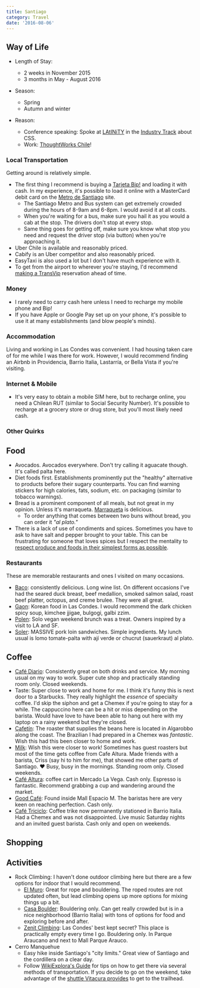 ```yaml
---
title: Santiago
category: Travel
date: '2016-08-06'
---
```


## Way of Life

- Length of Stay:

  - 2 weeks in November 2015
  - 3 months in May - August 2016

- Season:

  - Spring
  - Autumn and winter

- Reason:
  - Conference speaking: Spoke at [LAtINiTY](http://www.latinity.info/) in the [Industry Track](http://www.latinity.info/program/#industry-track) about CSS.
  - Work: [ThoughtWorks Chile](https://www.thoughtworks.com/contact-us)!

### Local Transportation

Getting around is relatively simple.

- The first thing I recommend is buying a [Tarjeta Bip!](http://www.tarjetabip.cl/que-es-tarjeta-bip.php) and loading it with cash.
  In my experience, it's possible to load it online with a MasterCard debit card on the [Metro de Santiago](www.metro.cl/guia-viajero/carga-tu-tarjeta-bip) site.
  - The Santiago Metro and Bus system can get extremely crowded during the hours of 8-9am and 6-8pm. I would avoid it at all costs.
  - When you're waiting for a bus, make sure you hail it as you would a cab at the stop. The drivers don't stop at every stop.
  - Same thing goes for getting off, make sure you know what stop you need and request the driver stop (via button) when you're approaching it.
- Uber Chile is available and reasonably priced.
- Cabify is an Uber competitor and also reasonably priced.
- EasyTaxi is also used a lot but I don't have much experience with it.
- To get from the airport to wherever you're staying, I'd recommend [making a TransVip](http://vipclass15.transvip.cl/tarifas.php) reservation ahead of time.

### Money

- I rarely need to carry cash here unless I need to recharge my mobile phone and Bip!
- If you have Apple or Google Pay set up on your phone, it's possible to use it at many establishments (and blow people's minds).

### Accommodation

Living and working in Las Condes was convenient. I had housing taken care of for me while I was there for work.
However, I would recommend finding an Airbnb in Providencia, Barrio Italia, Lastarría, or Bella Vista if you're visiting.

### Internet & Mobile

- It's very easy to obtain a mobile SIM here, but to recharge online, you need a Chilean RUT (similar to Social Security Number).
  It's possible to recharge at a grocery store or drug store, but you'll most likely need cash.

### Other Quirks

## Food

- Avocados. Avocados everywhere. Don't try calling it aguacate though. It's called palta here.
- Diet foods first. Establishments prominently put the "healthy" alternative to products before their sugary counterparts.
  You can find warning stickers for high calories, fats, sodium, etc. on packaging (similar to tobacco warnings).
- Bread is a prominent component of all meals, but not great in my opinion. Unless it's marraqueta. [Marraqueta](http://www.npr.org/sections/thesalt/2016/07/07/484987260/in-chile-marraqueta-is-the-bread-of-life) is delicious.
  - To order anything that comes between two buns without bread, you can order it _"al plato."_
- There is a lack of use of condiments and spices. Sometimes you have to ask to have salt and pepper brought to your table.
  This can be frustrating for someone that loves spices but I respect the mentality to
  <a href="https://getpocket.com/a/read/1318626246">respect produce and foods in their simplest forms as possible</a>.

### Restaurants

These are memorable restaurants and ones I visited on many occasions.

- [Baco](https://foursquare.com/v/baco/4b66d99ef964a520532d2be3): consistently delicious. Long wine list. On different occasions I've had the seared duck breast,
  beef medallion, smoked salmon salad, roast beef platter, octopus, and creme brulee. They were all great.
- [Gaon](https://foursquare.com/v/gaon/4b7f1472f964a520fa1430e3): Korean food in Las Condes. I would recommend the dark chicken spicy soup, kimchee jjigae, bulgogi, galbi zzim.
- [Polen](https://foursquare.com/v/polen-jugos-y-sopas/574f2741498e6d977ed5a1ff): Solo vegan weekend brunch was a treat. Owners inspired by a visit to LA and SF.
- [Soler](https://foursquare.com/v/soler-curic%C3%B3/546fe71b498e94529d2eedc7): MASSIVE pork loin sandwiches. Simple ingredients. My lunch usual is lomo tomate-palta with ají verde or chucrut (sauerkraut) al plato.

## Coffee

- [Café Diario](https://foursquare.com/v/caf%C3%A9-diario/53f34a50498efa18a806cc6a): Consistently great on both drinks and service. My morning usual on my way to work. Super cute shop and practically standing room only. Closed weekends.
- Taste: Super close to work and home for me. I think it's funny this is next door to a Starbucks. They really highlight the _essence_ of specialty coffee.
  I'd skip the siphon and get a Chemex if you're going to stay for a while. The cappuccino here can be a hit or miss depending on the barista. Would have love to have been able to hang out here with my laptop on a rainy weekend but they're closed.
- [Cafetín](https://foursquare.com/v/cafet%C3%ADn/56b8f7a6498e9132fca6ff2d): The roaster that supplies the beans here is located in Algarobbo along the coast. The Brazilian I had prepared in a Chemex was _fantastic_. Wish this had this been closer to home and work.
- [Milk](https://foursquare.com/v/milk/550869c1498e38ca7ea7902c): Wish this were closer to work! Sometimes has guest roasters but most of the time gets coffee from Cafe Altura. Made friends with a barista, Criss (say hi to him for me), that showed me other parts of Santiago. :heart: Busy, busy in the mornings. Standing room only. Closed weekends.
- [Café Altura](https://foursquare.com/v/caf%C3%A9-altura/54158743498e196e2fe08deb): coffee cart in Mercado La Vega. Cash only. Espresso is fantastic. Recommend grabbing a cup and wandering around the market.
- [Good Café](https://foursquare.com/v/good-caf%C3%A9/56390036cd10f9db716d6aee): Found inside Mall Espacio M. The baristas here are very keen on reaching perfection. Cash only.
- [Café Triciclo](https://foursquare.com/v/caf%C3%A9-triciclo/52debeff498ed47162b409bf): Coffee trike now permanently stationed in Barrio Italia. Had a Chemex and was not disappointed. Live music Saturday nights and an invited guest barista. Cash only and open on weekends.

## Shopping

## Activities

- Rock Climbing: I haven't done outdoor climbing here but there are a few options for indoor that I would recommend.
  - [El Muro](http://www.gimnasioelmuro.cl/): Great for rope and bouldering. The roped routes are not updated often, but lead climbing opens up more options for mixing things up a bit.
  - [Casa Boulder](http://www.casaboulder.cl/): Bouldering only. Can get really crowded but is in a nice neighborhood (Barrio Italia) with tons of options for food and exploring before and after.
  - [Zenit Climbing](http://zenitclimbing.cl/): Las Condes' best kept secret? This place is practically empty every time I go. Bouldering only. In Parque Araucano and next to Mall Parque Arauco.
- Cerro Manquehue
  - Easy hike inside Santiago's "city limits." Great view of Santiago and the cordillera on a clear day.
  - Follow [WikiExplora's Guide](http://www.wikiexplora.com/index.php/Cerro_Manquehue) for tips on how to get there via several methods of transportation. If you decide to go on the weekend, take advantage of the [shuttle Vitacura provides](https://foursquare.com/v/rotonda-lo-curro/4c9a04d1db10b60c7dd18e6d?tipId=577b0295498ed8a0a7b5fbc9) to get to the trailhead.

